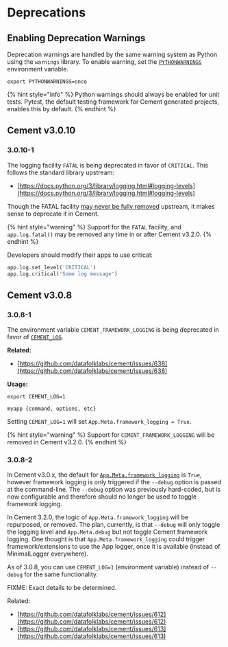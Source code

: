 # Deprecations

## Enabling Deprecation Warnings

Deprecation warnings are handled by the same warning system as Python using the `warnings` library. To enable warning, set the [`PYTHONWARNINGS`](https://docs.python.org/3/using/cmdline.html#envvar-PYTHONWARNINGS) environment variable.

```
export PYTHONWARNINGS=once
```

{% hint style="info" %}
Python warnings should always be enabled for unit tests. Pytest, the default testing framework for Cement generated projects, enables this by default.
{% endhint %}

## Cement v3.0.10

### 3.0.10-1

The logging facility `FATAL` is being deprecated in favor of `CRITICAL`. This follows the standard library upstream:

* [https://docs.python.org/3/library/logging.html#logging-levels](https://docs.python.org/3/library/logging.html#logging-levels)

Though the FATAL facility [may never be fully removed](https://bugs.python.org/issue40836) upstream, it makes sense to deprecate it in Cement.

{% hint style="warning" %}
Support for the `FATAL` facility, and `app.log.fatal()` may be removed any time in or after Cement v3.2.0.
{% endhint %}

Developers should modify their apps to use critical:

```python
app.log.set_level('CRITICAL')
app.log.critical('Some log message')
```

##

## Cement v3.0.8

### 3.0.8-1

The environment variable `CEMENT_FRAMEWORK_LOGGING` is being deprecated in favor of [`CEMENT_LOG`](../environment-variables.md#cement\_log).

**Related:**

* [https://github.com/datafolklabs/cement/issues/638](https://github.com/datafolklabs/cement/issues/638)

**Usage:**

```
export CEMENT_LOG=1

myapp {command, options, etc}
```

Setting `CEMENT_LOG=1` will set `App.Meta.framework_logging = True`.

{% hint style="warning" %}
Support for `CEMENT_FRAMEWORK_LOGGING` will be removed in Cement v3.2.0.
{% endhint %}

### 3.0.8-2

In Cement v3.0.x, the default for [`App.Meta.framework_logging`](https://cement.readthedocs.io/en/3.0/api/core/foundation/#cement.core.foundation.App.Meta.framework\_logging) is `True`, however framework logging is only triggered if the `--debug` option is passed at the command-line. The `--debug` option was previously hard-coded, but is now configurable and therefore should no longer be used to toggle framework logging. &#x20;

In Cement 3.2.0, the logic of `App.Meta.framework_logging` will be repurposed, or removed.  The plan, currently, is that `--debug` will only toggle the logging level and `App.Meta.debug` but not toggle Cement framework logging. One thought is that `App.Meta.framework_logging` could trigger framework/extensions to use the App logger, once it is available (instead of MinimalLogger everywhere).&#x20;

As of 3.0.8, you can use `CEMENT_LOG=1` (environment variable) instead of `--debug` for the same functionality.

FIXME: Exact details to be determined.

Related:

* [https://github.com/datafolklabs/cement/issues/612](https://github.com/datafolklabs/cement/issues/612)
* [https://github.com/datafolklabs/cement/issues/613](https://github.com/datafolklabs/cement/issues/613)



